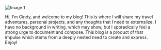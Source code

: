 <img src="/pictures/collage.png" alt="Image 1" />


Hi, I'm Cindy, and welcome to my blog! This is where I will share my travel adventures, personal projects, and any thoughts that I need to externalize. I have no background in writing, which may show, but I sporadically feel a strong urge to document and compose. This blog is a product of that impulse which stems from a deeply nested need to create and express. Enjoy!